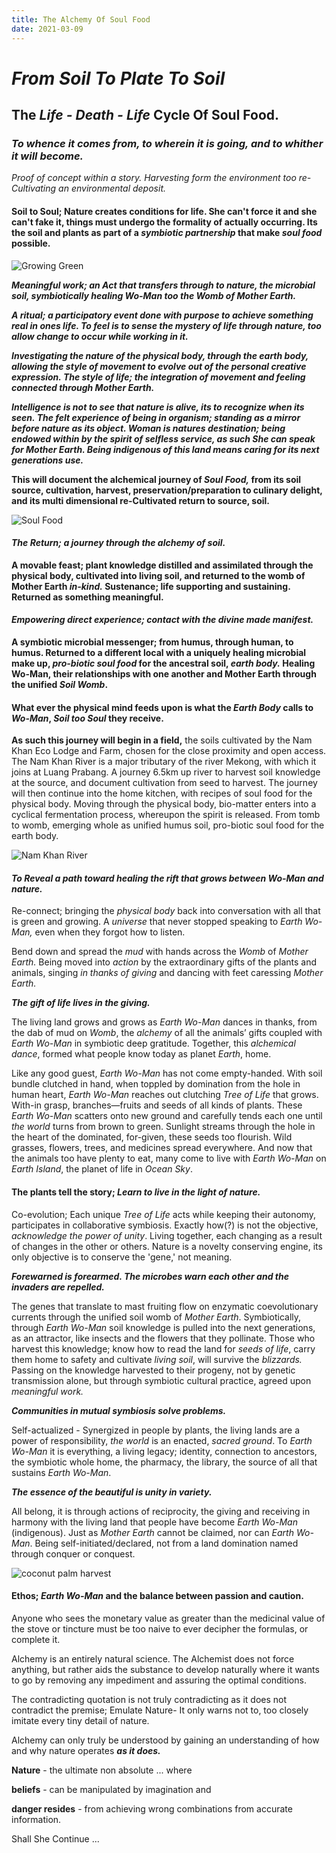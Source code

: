 ```yaml
---
title: The Alchemy Of Soul Food
date: 2021-03-09
---
```


# *From Soil To Plate To Soil*

## The *Life - Death - Life* Cycle Of Soul Food.

### *To whence it comes from, to wherein it is going, and to whither it will become.*
*Proof of concept within a story. Harvesting form the environment too re-Cultivating an environmental deposit.*

#### Soil to Soul; Nature creates conditions for life. She can't force it and she can't fake it, things must undergo the formality of actually occurring. Its the soil and plants as part of a *symbiotic partnership* that make *soul food* possible.

![Growing Green](./soilToSoulFoodImages/frogPot.jpg)

***Meaningful work; an Act that transfers through to nature, the microbial soil, symbiotically healing Wo-Man too the Womb of Mother Earth.***

***A ritual; a participatory event done with purpose to achieve something real in ones life. To feel is to sense the mystery of life through nature, too allow change to occur while working in it.***

***Investigating the nature of the physical body, through the earth body, allowing the style of movement to evolve out of the personal creative expression. The style of life; the integration of movement and feeling connected through Mother Earth.***

***Intelligence is not to see that nature is alive, its to recognize when its seen. The felt experience of being in organism; standing as a mirror before nature as its object. Woman is natures destination; being endowed within by the spirit of selfless service, as such She can speak for Mother Earth. Being indigenous of this land means caring for its next generations use.***

**This will document the alchemical journey of *Soul Food,* from its soil source, cultivation, harvest, preservation/preparation to culinary delight, and its multi dimensional re-Cultivated return to source, soil.**

![Soul Food](./soilToSoulFoodImages/soulFood01.jpg)

#### *The Return; a journey through the alchemy of soil.*

**A movable feast; plant knowledge distilled and assimilated through the physical body, cultivated into living soil, and returned to the womb of Mother Earth *in-kind.* Sustenance; life supporting and sustaining. Returned as something meaningful.**

#### *Empowering direct experience; contact with the divine made manifest.*

**A symbiotic microbial messenger; from humus, through human, to humus. Returned to a different local with a uniquely healing microbial make up, *pro-biotic soul food* for the ancestral soil, *earth body.* Healing Wo-Man, their relationships with one another and Mother Earth through the unified *Soil Womb*.**

#### What ever the physical mind feeds upon is what the *Earth Body* calls to *Wo-Man*, *Soil too Soul* they receive.

**As such this journey will begin in a field,** the soils cultivated by the Nam Khan Eco Lodge and Farm, chosen for the close proximity and open access. The Nam Khan River is a major tributary of the river Mekong, with which it joins at Luang Prabang. A journey 6.5km up river to harvest soil knowledge at the source, and document cultivation from seed to harvest. The journey will then continue into the home kitchen, with recipes of soul food for the physical body. Moving through the physical body, bio-matter enters into a cyclical fermentation process, whereupon the spirit is released. From tomb to womb, emerging whole as unified humus soil, pro-biotic soul food for the earth body.

![Nam Khan River](./soilToSoulFoodImages/bambooBridgeNamKhan01.jpg)

#### *To Reveal a path toward healing the rift that grows between Wo-Man and nature.*

Re-connect; bringing the *physical body* back into conversation with all that is green and growing. A *universe* that never stopped speaking to *Earth Wo-Man,* even when they forgot how to listen.

Bend down and spread the *mud* with hands across the *Womb* of *Mother Earth.* Being moved into *action* by the extraordinary gifts of the plants and animals, singing *in thanks of giving* and dancing with feet caressing *Mother Earth.*

***The gift of life lives in the giving.***

The living land grows and grows as *Earth Wo-Man* dances in thanks, from the dab of mud on *Womb*, the *alchemy* of all the animals’ gifts coupled with *Earth Wo-Man* in symbiotic deep gratitude. Together, this *alchemical dance*, formed what people know today as planet *Earth*, home.

Like any good guest, *Earth Wo-Man* has not come empty-handed. With soil bundle clutched in hand, when toppled by domination from the hole in human heart, *Earth Wo-Man* reaches out clutching *Tree of Life* that grows. With-in grasp, branches—fruits and seeds of all kinds of plants. These *Earth Wo-Man* scatters onto new ground and carefully tends each one until *the world* turns from brown to green. Sunlight streams through the hole in the heart of the dominated, for-given, these seeds too flourish. Wild grasses, flowers, trees, and medicines spread everywhere. And now that the animals too have plenty to eat, many come to live with *Earth Wo-Man* on *Earth Island*, the planet of life in *Ocean Sky*.

#### The plants tell the story; *Learn to live in the light of nature.*

Co-evolution; Each unique *Tree of Life* acts while keeping their autonomy, participates in collaborative symbiosis. Exactly how(?) is not the objective, *acknowledge the power of unity*. Living together, each changing as a result of changes in the other or others. Nature is a novelty conserving engine, its only objective is to conserve the 'gene,' not meaning.

***Forewarned is forearmed. The microbes warn each other and the invaders are repelled.***

The genes that translate to mast fruiting flow on enzymatic coevolutionary currents through the unified soil womb of *Mother Earth*. Symbiotically, through *Earth Wo-Man* soil knowledge is pulled into the next generations, as an attractor, like insects and the flowers that they pollinate. Those who harvest this knowledge; know how to read the land for *seeds of life*, carry them home to safety and cultivate *living soil*, will survive the *blizzards.* Passing on the knowledge harvested to their progeny, not by genetic transmission alone, but through symbiotic cultural practice, agreed upon *meaningful work.*

***Communities in mutual symbiosis solve problems.***

Self-actualized - Synergized in people by plants, the living lands are a power of responsibility, *the world* is an enacted, *sacred ground*. To *Earth Wo-Man* it is everything, a living legacy; identity, connection to ancestors, the symbiotic whole home, the pharmacy, the library, the source of all that sustains *Earth Wo-Man*.

***The essence of the beautiful is unity in variety.***

All belong, it is through actions of reciprocity, the giving and receiving in harmony with the living land that people have become *Earth Wo-Man* (indigenous). Just as *Mother Earth* cannot be claimed, nor can *Earth Wo-Man*. Being self-initiated/declared, not from a land domination named through conquer or conquest.

![coconut palm harvest](./soilToSoulFoodImages/coconutPalmHarvest.jpg)

#### Ethos; *Earth Wo-Man* and the balance between passion and caution.

Anyone who sees the monetary value as greater than the medicinal value of the stove or tincture must be too naive to ever decipher the formulas, or complete it.

Alchemy is an entirely natural science. The Alchemist does not force anything, but rather aids the substance to develop naturally where it wants to go by removing any impediment and assuring the optimal conditions.

The contradicting quotation is not truly contradicting as it does not contradict the premise; Emulate Nature- It only warns not to, too closely imitate every tiny detail of nature.

Alchemy can only truly be understood by gaining an understanding of how and why nature operates ***as it does.***

**Nature** - the ultimate non absolute ... where

**beliefs** - can be manipulated by imagination and

**danger resides** - from achieving wrong combinations from accurate information.

Shall She Continue ...



